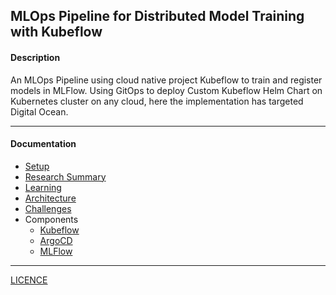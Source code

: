 MLOps Pipeline for Distributed Model Training with Kubeflow
---

#### Description

An MLOps Pipeline using cloud native project Kubeflow to train and register models in MLFlow. Using GitOps to deploy Custom Kubeflow Helm Chart on Kubernetes cluster on any cloud, here the implementation has targeted Digital Ocean.

---

#### Documentation

- [Setup](./docs/SETUP.md)
- [Research Summary](./docs/RESEARCH_SUMMARY.md)
- [Learning](./docs/LEARNINGS.md)
- [Architecture](./docs/ARCH.md)
- [Challenges](./docs/CHALLENGES.md)
- Components
  - [Kubeflow](./docs/KUEBFLOW.md)
  - [ArgoCD](./docs/ARGO.md)
  - [MLFlow](./apps/registry/mlflow/README.md)

--- 

[LICENCE](./LICENSE)
